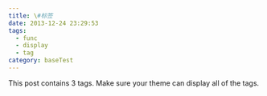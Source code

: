 ```yaml
---
title: \#标签
date: 2013-12-24 23:29:53
tags:
  - func
  - display
  - tag
category: baseTest
---
```


This post contains 3 tags. Make sure your theme can display all of the tags.